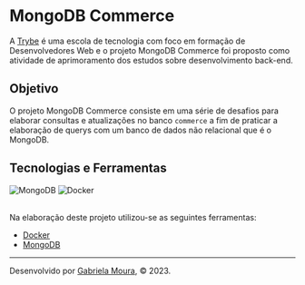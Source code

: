 # MongoDB Commerce

A [Trybe](https://www.betrybe.com/) é uma escola de tecnologia com foco em formação de Desenvolvedores Web e o projeto MongoDB Commerce foi proposto como atividade de aprimoramento dos estudos sobre desenvolvimento back-end. 

## Objetivo

O projeto MongoDB Commerce consiste em uma série de desafios para elaborar consultas e atualizações no banco `commerce` a fim de praticar a elaboração de querys com um banco de dados não relacional que é o MongoDB.

## Tecnologias e Ferramentas
<div>
    <img src="https://img.shields.io/badge/MongoDB-4EA94B?style=for-the-badge&logo=mongodb&logoColor=white" alt="MongoDB"/>
    <img src="https://img.shields.io/badge/Docker-2CA5E0?style=for-the-badge&logo=docker&logoColor=white" alt="Docker"/> 
</div>

<br>

Na elaboração deste projeto utilizou-se as seguintes ferramentas:

- [Docker](https://www.docker.com/)
- [MongoDB](https://www.mongodb.com/)

---
 
Desenvolvido por [Gabriela Moura](https://www.linkedin.com/in/gabriela-daniel-moura/), © 2023.
